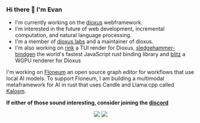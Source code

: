 ### Hi there 👋 I'm Evan

<!--
**Demonthos/demonthos** is a ✨ _special_ ✨ repository because its `README.md` (this file) appears on your GitHub profile.

Here are some ideas to get you started:

- 🔭 I’m currently working on ...
- 🌱 I’m currently learning ...
- 👯 I’m looking to collaborate on ...
- 🤔 I’m looking for help with ...
- 💬 Ask me about ...
- 📫 How to reach me: ...
- 😄 Pronouns: ...
- ⚡ Fun fact: ...
-->

- I'm currently working on the [dioxus](https://github.com/dioxuslabs) webframework.
- I'm interested in the future of web development, incremental computation, and natural language processing.
- I'm a member of [dioxus labs](https://github.com/dioxuslabs) and a maintainer of dioxus.
- I'm also working on [rink](https://github.com/DioxusLabs/dioxus/tree/master/packages/tui) a TUI render for Dioxus, [sledgehammer-bindgen](https://github.com/Demonthos/sledgehammer_bindgen) the world's fastest JavaScript rust binding library and [blitz](https://github.com/DioxusLabs/blitz) a WGPU renderer for Dioxus

I'm working on [Floneum](https://floneum.com/) an open source graph editor for workflows that use local AI models.
To support Floneum, I am building a multimodal metaframework for AI in rust that uses Candle and Llama.cpp called [Kalosm](https://github.com/floneum/floneum/tree/master/kalosm).

**If either of those sound interesting, consider joining the [discord](https://discord.gg/dQdmhuB8q5)**

<div align="center">
    <img src="https://github-readme-stats.vercel.app/api?username=ealmloff&theme=tokyonight&hide_rank=true"></img>
    <img src="https://github-readme-stats.vercel.app/api/top-langs/?username=ealmloff&theme=tokyonight"></img>
</div>

